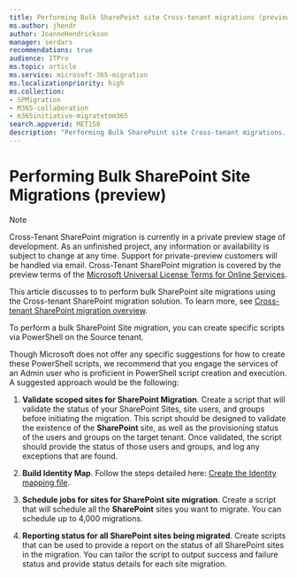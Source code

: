 ```yaml
---
title: Performing Bulk SharePoint site Cross-tenant migrations (preview)
ms.author: jhendr
author: JoanneHendrickson
manager: serdars
recommendations: true
audience: ITPro
ms.topic: article
ms.service: microsoft-365-migration
ms.localizationpriority: high
ms.collection: 
- SPMigration
- M365-collaboration
- m365initiative-migratetom365
search.appverid: MET150
description: "Performing Bulk SharePoint site Cross-tenant migrations. This feature is in private preview."
---
```

# Performing Bulk SharePoint Site Migrations (preview)

>[!Note]
>Cross-Tenant SharePoint migration is currently in a private preview stage of development. As an unfinished project, any information or availability is subject to change at any time. Support for private-preview customers will be handled via email. Cross-Tenant SharePoint migration is covered by the preview terms of the [Microsoft Universal License Terms for Online Services](https://www.microsoft.com/licensing/terms/product/ForOnlineServices/all).

This article discusses to to perform bulk SharePoint site migrations using the  Cross-tenant SharePoint migration solution. To learn more, see [Cross-tenant SharePoint migration overview](cross-tenant-SharePoint-migration.md).

To perform a bulk SharePoint Site migration, you can create specific scripts via PowerShell on the Source tenant.

Though Microsoft does not offer any specific suggestions for how to create these PowerShell scripts, we recommend that you engage the services of an Admin user who is proficient in PowerShell script creation and execution. A suggested approach would be the following:

1. **Validate scoped sites for SharePoint Migration**.  Create a script that will validate the status of your SharePoint Sites, site users, and groups before initiating the migration.  This script should be designed to validate the existence of the **SharePoint** site, as well as the provisioning status of the users and groups on the target tenant. Once validated, the script should provide the status of those users and groups, and log any exceptions that are found.</br>

2. **Build Identity Map**.  Follow the steps detailed here: [Create the Identity mapping file](/microsoft-365/enterprise/cross-tenant-sharepoint-migration-step5#create-the-identity-mapping-file). </br>

3. **Schedule jobs for sites for SharePoint site migration**. Create a script that will schedule all the **SharePoint** sites you want to migrate. You can schedule up to 4,000 migrations. </br>

4. **Reporting status for all SharePoint sites being migrated**. Create scripts that can be used to provide a report on the status of all SharePoint sites in the migration. You can tailor the script to output success and failure status and provide status details for each site migration.
